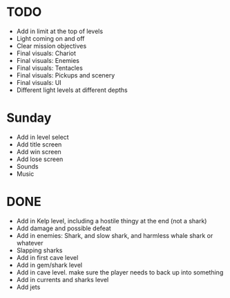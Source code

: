 # TODO
- Add in limit at the top of levels
- Light coming on and off
- Clear mission objectives
- Final visuals: Chariot
- Final visuals: Enemies
- Final visuals: Tentacles
- Final visuals: Pickups and scenery
- Final visuals: UI
- Different light levels at different depths

# Sunday
- Add in level select
- Add title screen
- Add win screen
- Add lose screen
- Sounds
- Music

# DONE
- Add in Kelp level, including a hostile thingy at the end (not a shark)
- Add damage and possible defeat
- Add in enemies: Shark, and slow shark, and harmless whale shark or whatever
- Slapping sharks
- Add in first cave level
- Add in gem/shark level
- Add in cave level. make sure the player needs to back up into something
- Add in currents and sharks level
- Add jets